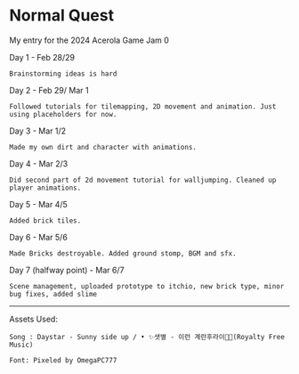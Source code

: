 # Normal Quest

My entry for the 2024 Acerola Game Jam 0

Day 1 - Feb 28/29

	Brainstorming ideas is hard

Day 2 - Feb 29/ Mar 1

	Followed tutorials for tilemapping, 2D movement and animation. Just using placeholders for now.

Day 3 - Mar 1/2
	
	Made my own dirt and character with animations.

Day 4 - Mar 2/3

	Did second part of 2d movement tutorial for walljumping. Cleaned up player animations. 

Day 5 - Mar 4/5
	
	Added brick tiles.

Day 6 - Mar 5/6
	
	Made Bricks destroyable. Added ground stomp, BGM and sfx.

Day 7 (halfway point) - Mar 6/7

	Scene management, uploaded prototype to itchio, new brick type, minor bug fixes, added slime
--------------------------------------------------------------------------------------------------------------

Assets Used:

	Song : Daystar - Sunny side up / • ✨샛별 - 이런 계란후라이🍳✨(Royalty Free Music)  

	Font: Pixeled by OmegaPC777
